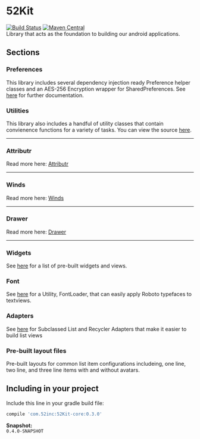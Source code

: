 # 52Kit
[![Build Status](https://travis-ci.org/52inc/android-52Kit.svg?branch=master)](https://travis-ci.org/52inc/android-52Kit) [![Maven Central](https://maven-badges.herokuapp.com/maven-central/com.52inc/52Kit-core/badge.svg?style=flat)](https://maven-badges.herokuapp.com/maven-central/com.52inc/52Kit-core)  
Library that acts as the foundation to building our android applications.

## Sections

### Preferences

This library includes several dependency injection ready Preference helper classes and an AES-256 Encryption wrapper for SharedPreferences. See [here](https://github.com/52inc/android-52Kit/tree/master/library/src/main/java/com/ftinc/kit/preferences) for further documentation.

### Utilities

This library also includes a handful of utility classes that contain convienence functions for a variety of tasks. You can view the source [here](https://github.com/52inc/android-52Kit/tree/master/library/src/main/java/com/ftinc/kit/util).

---

### Attributr

Read more here: [Attributr](https://github.com/52inc/android-52Kit/tree/master/library-attributr)


---

### Winds

Read more here: [Winds](https://github.com/52inc/android-52Kit/tree/master/library-winds)

---

### Drawer

Read more here: [Drawer](https://github.com/52inc/android-52Kit/tree/master/library-drawer)

---

### Widgets

See [here](https://github.com/52inc/android-52Kit/tree/master/library/src/main/java/com/ftinc/kit/widget) for a list of pre-built widgets and views. 

### Font

See [here](https://github.com/52inc/android-52Kit/tree/master/library/src/main/java/com/ftinc/kit/font) for a Utility, FontLoader, that can easily apply Roboto typefaces to textviews.

### Adapters

See [here](https://github.com/52inc/android-52Kit/tree/master/library/src/main/java/com/ftinc/kit/adapter) for Subclassed List and Recycler Adapters that make it easier to build list views

### Pre-built layout files
Pre-built layouts for common list item configurations includeing, one line, two line, and three line items with and without avatars.

## Including in your project

Include this line in your gradle build file:

```groovy
compile 'com.52inc:52Kit-core:0.3.0'
```

**Snapshot:**  
`0.4.0-SNAPSHOT`
